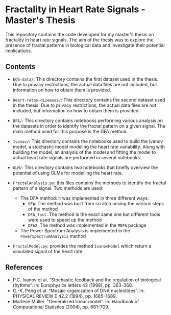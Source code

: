 # Fractality in Heart Rate Signals - Master's Thesis

This repository contains the code developed for my master's thesis on fractality in heart rate signals. The aim of the thesis was to explore the presence of fractal patterns in biological data and investigate their potential implications.

## Contents

- `ECG-data/`: This directory contains the first dataset used in the thesis. Due to privacy restrictions, the actual data files are not included, but information on how to obtain them is provided.

- `Heart-rates-diseases/`: This directory contains the second dataset used in the thesis. Due to privacy restrictions, the actual data files are not included, but information on how to obtain them is provided.

- `DFA/`: This directory contains notebooks performing various analysis on the datasets in order to identify the fractal pattern on a given signal. The main method used for this purpose is the DFA method.

- `Ivanov/`: This directory contains the notebooks used to build the Ivanov model, a stochastic model modeling the heart rate variability. Along with building the model, an analysis of the model and fitting the model to actual heart rate signals are performed in several notebooks.

- `GLM/`: This directory contains two notebooks that briefly overview the potential of using GLMs for modelling the heart rate.

- `FractalAnalysis.py`: this files contains the methods to identify the fractal pattern of a signal. Two methods are used:
    - The DFA method: it was implemented in three different ways:
        - `DFA`: The method was built from scratch unsing the various steps of the method
        - `DFA_fast`: The method is the exact same one but different tools were used to speed up the method
        - `DFA2`: The method was implemented in the `MDFA` package
    - The Power Spectrum Analysis is implemented in the `PowerSpectrumAnalysis` method

- `FractalModel.py`: provides the method `IvanovModel` which return a simulated signal of the heart rate.


## References

- P.C. Ivanov et al. “Stochastic feedback and the regulation of biological rhythms”. In: Europhysics letters 43 (1998), pp. 363–368.
- C.-K. Peng et al. “Mosaic organization of DNA nucleotides”. In: PHYSICAL REVIEW E 42.2 (1994), pp. 1685–1689.
- Marlene Müller. “Generalized linear model”. In: Handbook of Computational Statistics (2004), pp. 681–709.
